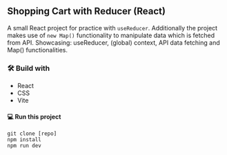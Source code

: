 ## Shopping Cart with Reducer (React)

A small React project for practice with `useReducer`. Additionally the project makes use of `new Map()` functionality to manipulate data which is fetched from API. Showcasing: useReducer, (global) context, API data fetching and Map() functionalities.

### 🛠️ Build with

- React
- CSS
- Vite

#### 💻 Run this project

```
git clone [repo]
npm install
npm run dev
```
